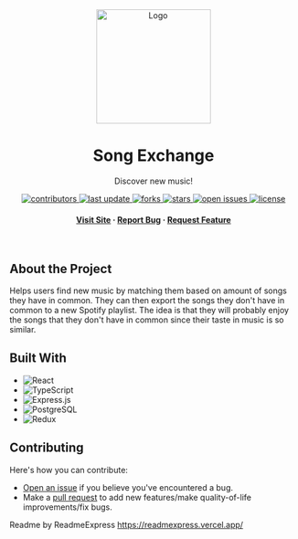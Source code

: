 
<div align="center">

<img src="https://songexchange.online/assets/blacklogo-81e088a4.png" alt="Logo" width="200" height="auto">
<h1>Song Exchange</h1>
<p>Discover new music!</p>


<!-- Badges -->

<p>
  <a href="https://github.com/DanielFirpo/SongExchange/graphs/contributors">
    <img src="https://img.shields.io/github/contributors/DanielFirpo/SongExchange" alt="contributors" />
  </a>
  <a href="">
    <img src="https://img.shields.io/github/last-commit/DanielFirpo/SongExchange" alt="last update" />
  </a>
  <a href="https://github.com/DanielFirpo/SongExchange/network/members">
    <img src="https://img.shields.io/github/forks/DanielFirpo/SongExchange" alt="forks" />
  </a>
  <a href="https://github.com/DanielFirpo/SongExchange/stargazers">
    <img src="https://img.shields.io/github/stars/DanielFirpo/SongExchange" alt="stars" />
  </a>
  <a href="https://github.com/DanielFirpo/SongExchange/issues/">
    <img src="https://img.shields.io/github/issues/DanielFirpo/SongExchange" alt="open issues" />
  </a>
  <a href="https://github.com/DanielFirpo/SongExchange/blob/master/LICENSE">
    <img src="https://img.shields.io/github/license/DanielFirpo/SongExchange.svg" alt="license" />
  </a>
</p>
    

<h4>
  <a href="https://songexchange.online/">Visit Site</a>
  <span> · </span>
    <a href="https://github.com/DanielFirpo/SongExchange/issues/">Report Bug</a>
  <span> · </span>
    <a href="https://github.com/DanielFirpo/SongExchange/issues/">Request Feature</a>
  </h4>
</div>
<br />

## About the Project 

Helps users find new music by matching them based on amount of songs they have in common. They can then export the songs they don't have in common to a new Spotify playlist. The idea is that they will probably enjoy the songs that they don't have in common since their taste in music is so similar. 


## Built With 
 
 * ![React](https://img.shields.io/badge/react-%2320232a?style=for-the-badge&logo=react&logoColor=%2361DAFB) 
 * ![TypeScript](https://img.shields.io/badge/typescript-%23007ACC?style=for-the-badge&logo=typescript&logoColor=white) 
 * ![Express.js](https://img.shields.io/badge/expressjs-%23404d59?style=for-the-badge&logo=express&logoColor=%2361DAFB) 
 * ![PostgreSQL](https://img.shields.io/badge/postgresql-%23336791?style=for-the-badge&logo=postgresql&logoColor=white) 
 * ![Redux](https://img.shields.io/badge/redux-%23593d88?style=for-the-badge&logo=redux&logoColor=white) 

## Contributing 

Here's how you can contribute:

- [Open an issue]() if you believe you've encountered a bug.
- Make a [pull request]() to add new features/make quality-of-life improvements/fix bugs.

Readme by ReadmeExpress https://readmexpress.vercel.app/
         

